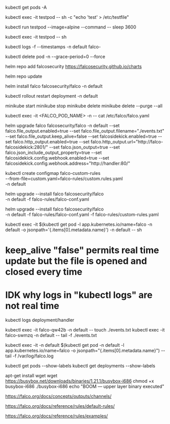 kubectl get pods -A

kubectl exec -it testpod -- sh -c "echo 'test' > /etc/testfile"

kubectl run testpod --image=alpine --command -- sleep 3600

kubectl exec -it testpod -- sh

kubectl logs -f --timestamps -n default falco-

kubectl delete pod <pod-name> -n <namespace> --grace-period=0 --force

helm repo add falcosecurity https://falcosecurity.github.io/charts

helm repo update

helm install falco falcosecurity/falco -n default

kubectl rollout restart deployment -n default

minikube start
minikube stop
minikube delete
minikube delete --purge --all

kubectl exec -it <FALCO_POD_NAME> -n <NAMESPACE> -- cat /etc/falco/falco.yaml

helm upgrade falco falcosecurity/falco -n default --set falco.file_output.enabled=true --set falco.file_output.filename="./events.txt" --set falco.file_output.keep_alive=false --set falcosidekick.enabled=true --set falco.http_output.enabled=true --set falco.http_output.url="http://falco-falcosidekick:2801/" --set falco.json_output=true --set falco.json_include_output_property=true --set falcosidekick.config.webhook.enabled=true --set falcosidekick.config.webhook.address="http://handler:80/"

kubectl create configmap falco-custom-rules \
  --from-file=custom.yaml=falco-rules/custom.rules.yaml \
  -n default

helm upgrade --install falco falcosecurity/falco \
  -n default -f falco-rules/falco-conf.yaml

helm upgrade --install falco falcosecurity/falco \
  -n default -f falco-rules/falco-conf.yaml -f falco-rules/custom-rules.yaml

kubectl exec -it $(kubectl get pod -l app.kubernetes.io/name=falco -n default -o jsonpath='{.items[0].metadata.name}') -n default -- sh
# keep_alive "false" permits real time update but the file is opened and closed every time
# IDK why logs in "kubectl logs" are not real time

kubectl logs deployment/handler

kubectl exec -it falco-qw42b -n default -- touch ./events.txt
kubectl exec -it falco-swmzq -n default -- tail -f ./events.txt

kubectl exec -it -n default $(kubectl get pod -n default -l app.kubernetes.io/name=falco -o jsonpath="{.items[0].metadata.name}") -- tail -f /var/log/falco.log

kubectl get pods --show-labels
kubectl get deployments --show-labels


apt-get install wget
wget https://busybox.net/downloads/binaries/1.21.1/busybox-i686
chmod +x busybox-i686
./busybox-i686 echo "BOOM — upper layer binary executed"


https://falco.org/docs/concepts/outputs/channels/

https://falco.org/docs/reference/rules/default-rules/

https://falco.org/docs/reference/rules/examples/